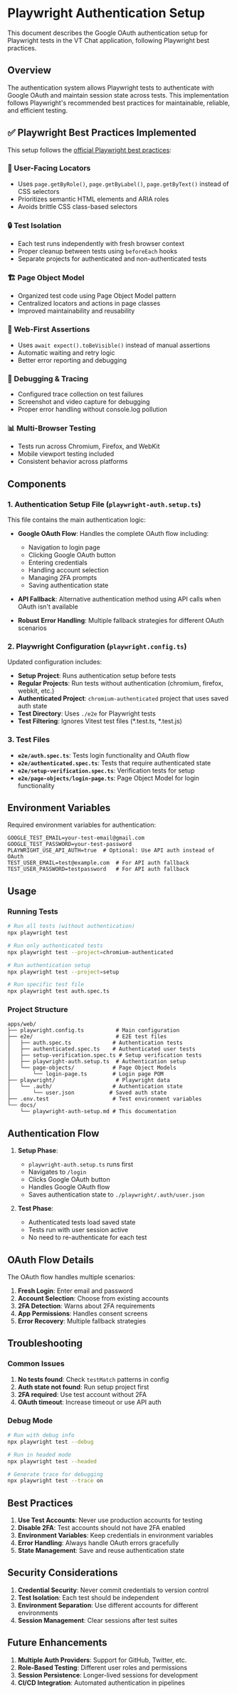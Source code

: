 # Playwright Authentication Setup

This document describes the Google OAuth authentication setup for Playwright tests in the VT Chat application, following Playwright best practices.

## Overview

The authentication system allows Playwright tests to authenticate with Google OAuth and maintain session state across tests. This implementation follows Playwright's recommended best practices for maintainable, reliable, and efficient testing.

## ✅ Playwright Best Practices Implemented

This setup follows the [official Playwright best practices](https://playwright.dev/docs/best-practices):

### 🎯 User-Facing Locators
- Uses `page.getByRole()`, `page.getByLabel()`, `page.getByText()` instead of CSS selectors
- Prioritizes semantic HTML elements and ARIA roles
- Avoids brittle CSS class-based selectors

### 🔒 Test Isolation 
- Each test runs independently with fresh browser context
- Proper cleanup between tests using `beforeEach` hooks
- Separate projects for authenticated and non-authenticated tests

### 🏗️ Page Object Model
- Organized test code using Page Object Model pattern
- Centralized locators and actions in page classes
- Improved maintainability and reusability

### 🚀 Web-First Assertions
- Uses `await expect().toBeVisible()` instead of manual assertions
- Automatic waiting and retry logic
- Better error reporting and debugging

### 🔧 Debugging & Tracing
- Configured trace collection on test failures
- Screenshot and video capture for debugging
- Proper error handling without console.log pollution

### 📊 Multi-Browser Testing
- Tests run across Chromium, Firefox, and WebKit
- Mobile viewport testing included
- Consistent behavior across platforms

## Components

### 1. Authentication Setup File (`playwright-auth.setup.ts`)

This file contains the main authentication logic:

- **Google OAuth Flow**: Handles the complete OAuth flow including:
  - Navigation to login page
  - Clicking Google OAuth button
  - Entering credentials
  - Handling account selection
  - Managing 2FA prompts
  - Saving authentication state

- **API Fallback**: Alternative authentication method using API calls when OAuth isn't available

- **Robust Error Handling**: Multiple fallback strategies for different OAuth scenarios

### 2. Playwright Configuration (`playwright.config.ts`)

Updated configuration includes:

- **Setup Project**: Runs authentication setup before tests
- **Regular Projects**: Run tests without authentication (chromium, firefox, webkit, etc.)
- **Authenticated Project**: `chromium-authenticated` project that uses saved auth state
- **Test Directory**: Uses `./e2e` for Playwright tests
- **Test Filtering**: Ignores Vitest test files (*.test.ts, *.test.js)

### 3. Test Files

- **`e2e/auth.spec.ts`**: Tests login functionality and OAuth flow
- **`e2e/authenticated.spec.ts`**: Tests that require authenticated state
- **`e2e/setup-verification.spec.ts`**: Verification tests for setup
- **`e2e/page-objects/login-page.ts`**: Page Object Model for login functionality

## Environment Variables

Required environment variables for authentication:

```env
GOOGLE_TEST_EMAIL=your-test-email@gmail.com
GOOGLE_TEST_PASSWORD=your-test-password
PLAYWRIGHT_USE_API_AUTH=true  # Optional: Use API auth instead of OAuth
TEST_USER_EMAIL=test@example.com  # For API auth fallback
TEST_USER_PASSWORD=testpassword   # For API auth fallback
```

## Usage

### Running Tests

```bash
# Run all tests (without authentication)
npx playwright test

# Run only authenticated tests
npx playwright test --project=chromium-authenticated

# Run authentication setup
npx playwright test --project=setup

# Run specific test file
npx playwright test auth.spec.ts
```

### Project Structure

```
apps/web/
├── playwright.config.ts          # Main configuration
├── e2e/                          # E2E test files
│   ├── auth.spec.ts             # Authentication tests
│   ├── authenticated.spec.ts    # Authenticated user tests
│   ├── setup-verification.spec.ts # Setup verification tests
│   ├── playwright-auth.setup.ts  # Authentication setup
│   └── page-objects/            # Page Object Models
│       └── login-page.ts        # Login page POM
├── playwright/                   # Playwright data
│   └── .auth/                   # Authentication state
│       └── user.json           # Saved auth state
├── .env.test                    # Test environment variables
└── docs/
    └── playwright-auth-setup.md # This documentation
```

## Authentication Flow

1. **Setup Phase**: 
   - `playwright-auth.setup.ts` runs first
   - Navigates to `/login`
   - Clicks Google OAuth button
   - Handles Google OAuth flow
   - Saves authentication state to `./playwright/.auth/user.json`

2. **Test Phase**:
   - Authenticated tests load saved state
   - Tests run with user session active
   - No need to re-authenticate for each test

## OAuth Flow Details

The OAuth flow handles multiple scenarios:

1. **Fresh Login**: Enter email and password
2. **Account Selection**: Choose from existing accounts
3. **2FA Detection**: Warns about 2FA requirements
4. **App Permissions**: Handles consent screens
5. **Error Recovery**: Multiple fallback strategies

## Troubleshooting

### Common Issues

1. **No tests found**: Check `testMatch` patterns in config
2. **Auth state not found**: Run setup project first
3. **2FA required**: Use test account without 2FA
4. **OAuth timeout**: Increase timeout or use API auth

### Debug Mode

```bash
# Run with debug info
npx playwright test --debug

# Run in headed mode
npx playwright test --headed

# Generate trace for debugging
npx playwright test --trace on
```

## Best Practices

1. **Use Test Accounts**: Never use production accounts for testing
2. **Disable 2FA**: Test accounts should not have 2FA enabled
3. **Environment Variables**: Keep credentials in environment variables
4. **Error Handling**: Always handle OAuth errors gracefully
5. **State Management**: Save and reuse authentication state

## Security Considerations

1. **Credential Security**: Never commit credentials to version control
2. **Test Isolation**: Each test should be independent
3. **Environment Separation**: Use different accounts for different environments
4. **Session Management**: Clear sessions after test suites

## Future Enhancements

1. **Multiple Auth Providers**: Support for GitHub, Twitter, etc.
2. **Role-Based Testing**: Different user roles and permissions
3. **Session Persistence**: Longer-lived sessions for development
4. **CI/CD Integration**: Automated authentication in pipelines
